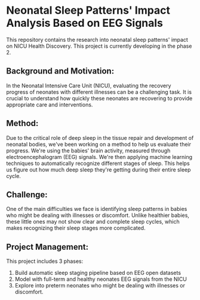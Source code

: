 # Neonatal Sleep Patterns' Impact Analysis Based on EEG Signals

This repository contains the research into neonatal sleep patterns' impact on NICU Health Discovery. 
This project is currently developing in the phase 2.


## Background and Motivation:
In the Neonatal Intensive Care Unit (NICU), evaluating the recovery progress of neonates with different illnesses can be a challenging task. It is crucial to understand how quickly these neonates are recovering to provide appropriate care and interventions.

## Method:
Due to the critical role of deep sleep in the tissue repair and development of neonatal bodies, we've been working on a method to help us evaluate their progress. We're using the babies' brain activity, measured through electroencephalogram (EEG) signals. We're then applying machine learning techniques to automatically recognize different stages of sleep. This helps us figure out how much deep sleep they're getting during their entire sleep cycle.

## Challenge:
One of the main difficulties we face is identifying sleep patterns in babies who might be dealing with illnesses or discomfort. Unlike healthier babies, these little ones may not show clear and complete sleep cycles, which makes recognizing their sleep stages more complicated.

## Project Management:
This project includes 3 phases:
1. Build automatic sleep staging pipeline based on EEG open datasets
2. Model with full-term and healthy neonates EEG signals from the NICU
3. Explore into preterm neonates who might be dealing with illnesses or discomfort.

